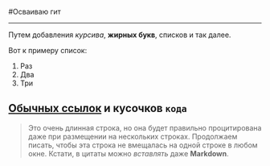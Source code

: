 #Осваиваю гит

-------------
Путем добавления *курсива*, **жирных букв**, списков и так далее.


Вот к примеру список:


1. Раз
2. Два
3. Три

[Обычных ссылок](https://www.google.com) и кусочков `кода`
---
> Это очень длинная строка, но она будет правильно процитирована даже при размещении на нескольких строках. Продолжаем писать, чтобы эта строка не вмещалась на одной строке в любом окне. Кстати, в цитаты можно *вставлять* даже **Markdown**.

